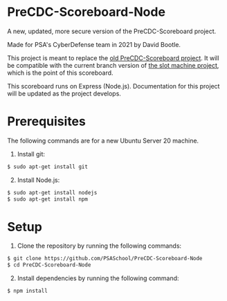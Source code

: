# PreCDC-Scoreboard-Node
A new, updated, more secure version of the PreCDC-Scoreboard project.

Made for PSA's CyberDefense team in 2021 by David Bootle.

This project is meant to replace the [old PreCDC-Scoreboard project](https://github.com/PSASchool/PreCDC-Scoreboard). It will be compatible with the current branch version of [the slot machine project](https://github.com/PSASchool/Python-Slots), which is the point of this scoreboard. 

This scoreboard runs on Express (Node.js). Documentation for this project will be updated as the project develops.

# Prerequisites
The following commands are for a new Ubuntu Server 20 machine.

1. Install git:

```bash
$ sudo apt-get install git
```

2. Install Node.js:

```bash
$ sudo apt-get install nodejs
$ sudo apt-get install npm
```

# Setup
1. Clone the repository by running the following commands:

```bash
$ git clone https://github.com/PSASchool/PreCDC-Scoreboard-Node
$ cd PreCDC-Scoreboard-Node
```

2. Install dependencies by running the following command:
```bash
$ npm install
```
